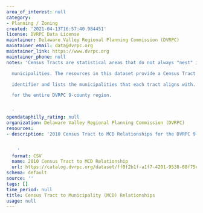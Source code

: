 ```yaml
---
area_of_interest: null
category:
- Planning / Zoning
created: '2021-04-13T16:57:40.984451'
license: DVRPC Data License
maintainer: Delaware Valley Regional Planning Commission (DVRPC)
maintainer_email: data@dvrpc.org
maintainer_link: https://www.dvrpc.org
maintainer_phone: null
notes: 'Census Tracts are statistical areas that do not always "nest" inside

  municipalities. The resources in this dataset provide a Census Tract

  identifier and lists the municipalities that each tract aligns with. This is

  for the entire DVRPC 9-county region.


  '
opendataphilly_rating: null
organization: Delaware Valley Regional Planning Commission (DVRPC)
resources:
- description: '2010 Census Tract to MCD Relationships for the DVRPC 9-county region


    '
  format: CSV
  name: 2010 Census Tract to MCD Relationship
  url: https://catalog.dvrpc.org/dataset/ff0f2b1f-a1f7-4201-9538-68f75ce7d4ca/resource/24cdfda6-ffde-4ba3-abbd-c7bfd46ab508/download/2010_tract_to_mcd_relationship.csv
schema: default
source: ''
tags: []
time_period: null
title: Census Tract to Municipality (MCD) Relationships
usage: null
---
```


